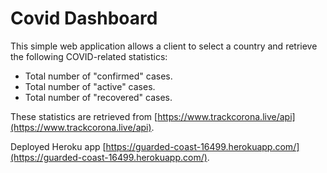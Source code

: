 # Covid Dashboard

This simple web application allows a client to select a country and retrieve the following COVID-related statistics:

* Total number of "confirmed" cases.
* Total number of "active" cases.
* Total number of "recovered" cases.


These statistics are retrieved from [https://www.trackcorona.live/api](https://www.trackcorona.live/api). 

Deployed Heroku app [https://guarded-coast-16499.herokuapp.com/](https://guarded-coast-16499.herokuapp.com/).